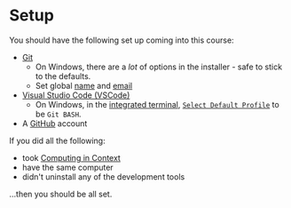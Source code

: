 # Setup

You should have the following set up coming into this course:

- [Git](https://git-scm.com/downloads)
  - On Windows, there are a _lot_ of options in the installer - safe to stick to the defaults.
  - Set global [name](https://docs.github.com/en/get-started/getting-started-with-git/setting-your-username-in-git) and [email](https://docs.github.com/en/account-and-profile/setting-up-and-managing-your-personal-account-on-github/managing-email-preferences/setting-your-commit-email-address#setting-your-commit-email-address-in-git)
- [Visual Studio Code (VSCode)](https://code.visualstudio.com/)
  - On Windows, in the [integrated terminal](https://code.visualstudio.com/docs/terminal/getting-started), [`Select Default Profile`](https://code.visualstudio.com/docs/terminal/profiles) to be `Git BASH`.
- A [GitHub](https://github.com/) account

If you did all the following:

- took [Computing in Context](https://computing-in-context.afeld.me/)
- have the same computer
- didn't uninstall any of the development tools

…then you should be all set.
